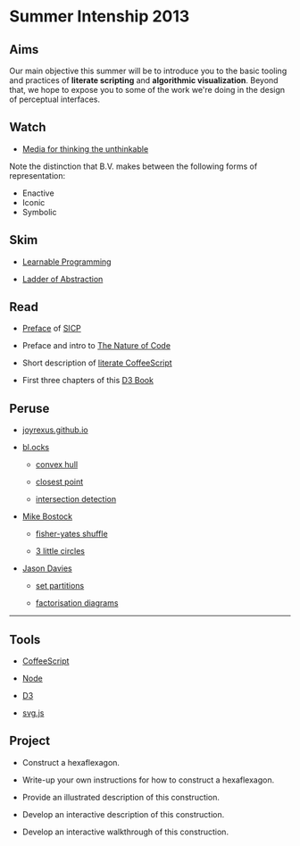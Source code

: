 Summer Intenship 2013
=====================


## Aims

Our main objective this summer will be to introduce you to the basic tooling and practices of **literate scripting** and **algorithmic visualization**.  Beyond that, we hope to expose you to some of the work we're doing in the design of perceptual interfaces.


## Watch

* [Media for thinking the unthinkable](http://vimeo.com/67076984)

Note the distinction that B.V. makes between the following forms of representation:

  - Enactive
  - Iconic
  - Symbolic


## Skim

* [Learnable Programming](http://worrydream.com/LearnableProgramming/)

* [Ladder of Abstraction](http://worrydream.com/LadderOfAbstraction/)


## Read

* [Preface](http://mitpress.mit.edu/sicp/full-text/book/book-Z-H-7.html#%_chap_Temp_4) of [SICP](http://mitpress.mit.edu/sicp/full-text/book/book.html)

* Preface and intro to [The Nature of Code](http://natureofcode.com/book/)

* Short description of [literate CoffeeScript](http://ashkenas.com/literate-coffeescript/)

* First three chapters of this [D3 Book](http://chimera.labs.oreilly.com/books/1230000000345/index.html)


## Peruse

* [joyrexus.github.io](http://joyrexus.github.io/)

* [bl.ocks](http://bl.ocks.org/mbostock)

  * [convex hull](http://bl.ocks.org/mbostock/4341699)

  * [closest point](http://bl.ocks.org/mbostock/4281513)

  * [intersection detection](http://bl.ocks.org/mbostock/4218871)

* [Mike Bostock](http://bost.ocks.org/mike/)

  * [fisher-yates shuffle](http://bost.ocks.org/mike/shuffle/)

  * [3 little circles](http://mbostock.github.io/d3/tutorial/circle.html)

* [Jason Davies](http://www.jasondavies.com/)

  * [set partitions](http://www.jasondavies.com/set-partitions/)

  * [factorisation diagrams](http://www.jasondavies.com/factorisation-diagrams/)


---


## Tools

* [CoffeeScript](http://coffeescript.org)

* [Node](http://nodejs.org/)

* [D3](http://d3js.org/)

* [svg.js](http://documentup.com/wout/svg.js)


## Project

* Construct a hexaflexagon.

* Write-up your own instructions for how to construct a hexaflexagon.

* Provide an illustrated description of this construction.

* Develop an interactive description of this construction.

* Develop an interactive walkthrough of this construction.
